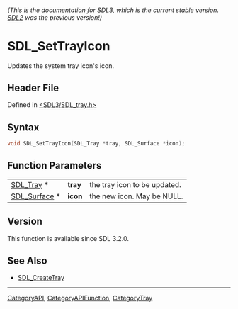 ###### (This is the documentation for SDL3, which is the current stable version. [SDL2](https://wiki.libsdl.org/SDL2/) was the previous version!)
# SDL_SetTrayIcon

Updates the system tray icon's icon.

## Header File

Defined in [<SDL3/SDL_tray.h>](https://github.com/libsdl-org/SDL/blob/main/include/SDL3/SDL_tray.h)

## Syntax

```c
void SDL_SetTrayIcon(SDL_Tray *tray, SDL_Surface *icon);
```

## Function Parameters

|                              |          |                              |
| ---------------------------- | -------- | ---------------------------- |
| [SDL_Tray](SDL_Tray) *       | **tray** | the tray icon to be updated. |
| [SDL_Surface](SDL_Surface) * | **icon** | the new icon. May be NULL.   |

## Version

This function is available since SDL 3.2.0.

## See Also

- [SDL_CreateTray](SDL_CreateTray)

----
[CategoryAPI](CategoryAPI), [CategoryAPIFunction](CategoryAPIFunction), [CategoryTray](CategoryTray)

